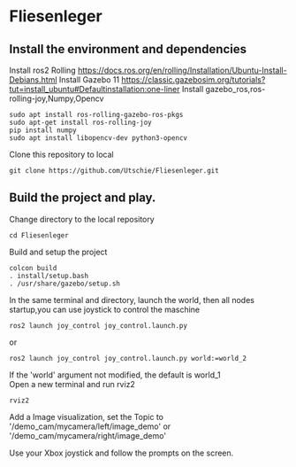 # Fliesenleger
## Install the environment and dependencies
Install ros2 Rolling <https://docs.ros.org/en/rolling/Installation/Ubuntu-Install-Debians.html>
Install Gazebo 11 <https://classic.gazebosim.org/tutorials?tut=install_ubuntu#Defaultinstallation:one-liner>
Install gazebo_ros,ros-rolling-joy,Numpy,Opencv
```
sudo apt install ros-rolling-gazebo-ros-pkgs
sudo apt-get install ros-rolling-joy
pip install numpy
sudo apt install libopencv-dev python3-opencv
```
Clone this repository to local
```
git clone https://github.com/Utschie/Fliesenleger.git
```
## Build the project and play.
Change directory to the local repository
```
cd Fliesenleger
```
Build and setup the project
```
colcon build
. install/setup.bash
. /usr/share/gazebo/setup.sh
```
In the same terminal and directory, launch the world, then all nodes startup,you can use joystick to control the maschine
```
ros2 launch joy_control joy_control.launch.py
```
or  
```
ros2 launch joy_control joy_control.launch.py world:=world_2
```
If the 'world' argument not modified, the default is world_1  
Open a new terminal and run rviz2
```
rviz2
```
Add a Image visualization, set the Topic to '/demo_cam/mycamera/left/image_demo' or '/demo_cam/mycamera/right/image_demo'

Use your Xbox joystick and follow the prompts on the screen.



